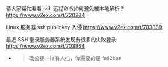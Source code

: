 
请大家帮忙看看 ssh 远程命令如何避免被本地解析？ https://www.v2ex.com/t/720284

Linux 服务器 ssh publickey 入侵 https://www.v2ex.com/t/703889

最近 SSH 登录服务器系统发现有很多的失败登录 https://www.v2ex.com/t/703864
- > 改公钥一样有人扫，你需要的是 fail2ban
